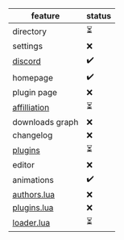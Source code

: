 feature|status
------|-------
directory|⏳
settings|❌
[discord](https://discord.io/InfiniteStoreIY)|✔️
homepage|✔️
plugin page|❌
[affilliation](https://discord.gg/wJACBEA8PF)|⏳
downloads graph|❌
changelog|❌
[plugins](https://github.com/LuaLighter/Infinite-Store/tree/main/plugins)|⏳
editor|❌
animations|✔️
[authors.lua](authors.lua)|❌
[plugins.lua](plugins.lua)|❌
[loader.lua](loader.lua)|⏳
